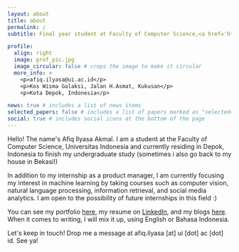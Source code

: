 ```yaml
---
layout: about
title: about
permalink: /
subtitle: Final year student at Faculty of Computer Science,<a href='https://ui.ac.id'>Universitas Indonesia</a>.

profile:
  align: right
  image: prof_pic.jpg
  image_circular: false # crops the image to make it circular
  more_info: >
    <p>afiq.ilyasa@ui.ac.id</p>
    <p>Kos Wisma Galaksi, Jalan H.Asmat, Kukusan</p>
    <p>Kota Depok, Indonesia</p>

news: true # includes a list of news items
selected_papers: false # includes a list of papers marked as "selected={true}"
social: true # includes social icons at the bottom of the page
---
```


Hello! The name's Afiq Ilyasa Akmal. I am a student at the Faculty of Computer Science, Universitas Indonesia and currently residing in Depok, Indonesia to finish my undergraduate study (sometimes i also go back to my house in Bekasi!)

In addition to my internship as a product manager, I am currently focusing my interest in machine learning by taking courses such as computer vision, natural language processing, information retrieval, and social media analytics. I am open to the possibility of future internships in this field :)

You can see my portfolio [here](#), my resume on [LinkedIn](https://www.linkedin.com/in/afiqilyasaakmal/), and my blogs [here](https://afiqilyasakmal.github.io/blog/). When it comes to writing, I will mix it up, using English or Bahasa Indonesia.

Let's keep in touch! Drop me a message at afiq.ilyasa [at] ui [dot] ac [dot] id. See ya!
